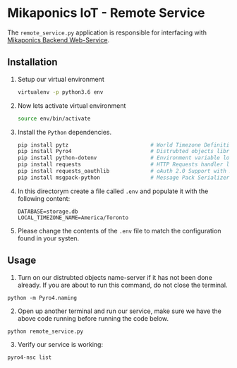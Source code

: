 # Mikaponics IoT - Remote Service
The ``remote_service.py`` application is responsible for interfacing with [Mikaponics Backend Web-Service](https://github.com/mikaponics/mikaponics-back).

## Installation

1. Setup our virtual environment

    ```bash
    virtualenv -p python3.6 env
    ```

2. Now lets activate virtual environment

    ```bash
    source env/bin/activate
    ```

3. Install the ``Python`` dependencies.

    ```bash
    pip install pytz                          # World Timezone Definitions
    pip install Pyro4                         # Distrubted objects library.
    pip install python-dotenv                 # Environment variable loader.
    pip install requests                      # HTTP Requests handler library.
    pip install requests_oauthlib             # oAuth 2.0 Support with Requests library.
    pip install msgpack-python                # Message Pack Serializer Library.
    ```

4. In this directorym create a file called ``.env`` and populate it with the following content:

    ```
    DATABASE=storage.db
    LOCAL_TIMEZONE_NAME=America/Toronto
    ```

5. Please change the contents of the ``.env`` file to match the configuration found in your systen.

## Usage


1. Turn on our distrubted objects name-server if it has not been done already. If you are about to run this command, do not close the terminal.

  ```
  python -m Pyro4.naming
  ```

2. Open up another terminal and run our service, make sure we have the above code running before running the code below.

  ```
  python remote_service.py
  ```

3. Verify our service is working:

  ```
  pyro4-nsc list
  ```
